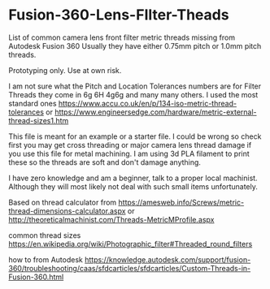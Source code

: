# Fusion-360-Lens-FIlter-Theads
List of common camera lens front filter metric threads missing from Autodesk Fusion 360
Usually they have either 0.75mm pitch or 1.0mm pitch threads.

Prototyping only. Use at own risk.

I am not sure what the Pitch and Location Tolerances numbers are for Filter Threads they come in 6g 6H 4g6g and many many others. I used the most standard ones https://www.accu.co.uk/en/p/134-iso-metric-thread-tolerances or https://www.engineersedge.com/hardware/metric-external-thread-sizes1.htm


This file is meant for an example or a starter file. I could be wrong so check first you may get cross threading or major camera lens thread damage if you use this file for metal machining.  I am using 3d PLA filament to print these so the threads are soft and don't damage anything.

I have zero knowledge and am a beginner, talk to a proper local machinist. Although they will most likely not deal with such small items unfortunately.


Based on thread calculator from https://amesweb.info/Screws/metric-thread-dimensions-calculator.aspx
or http://theoreticalmachinist.com/Threads-MetricMProfile.aspx

common thread sizes https://en.wikipedia.org/wiki/Photographic_filter#Threaded_round_filters

how to from Autodesk https://knowledge.autodesk.com/support/fusion-360/troubleshooting/caas/sfdcarticles/sfdcarticles/Custom-Threads-in-Fusion-360.html
